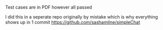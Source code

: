 Test cases are in PDF however all passed

I did this in a seperate repo originally by mistake which is why everything shows up in 1 commit
https://github.com/sashamilne/simpleChat



